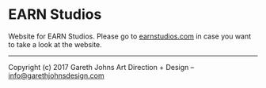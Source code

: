 # EARN Studios

Website for EARN Studios. Please go to [earnstudios.com](http://earnstudios.com) in case you want to take a look at the website.

* * *

Copyright (c) 2017 Gareth Johns Art Direction + Design – info@garethjohnsdesign.com